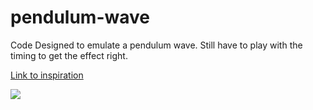 # pendulum-wave
Code Designed to emulate a pendulum wave. Still have to play with the timing to get the effect right.

<a href="https://www.youtube.com/watch?v=yVkdfJ9PkRQ">Link to inspiration</a>

<img src="https://s33.postimg.cc/ty7uiy2y7/Screen_Shot_2018-05-31_at_12.19.31_AM_2.png" />
